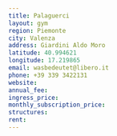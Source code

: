 ```yaml
---
title: Palaguerci
layout: gym
region: Piemonte
city: Valenza
address: Giardini Aldo Moro
latitude: 40.994621
longitude: 17.219865
email: wasbedeutet@libero.it
phone: +39 339 3422131
website: 
annual_fee: 
ingress_price: 
monthly_subscription_price: 
structures: 
rent: 
---
```


